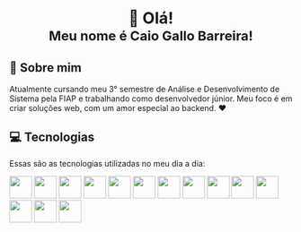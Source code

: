 <h1 align="center">👋 Olá!<br><small>Meu nome é Caio Gallo Barreira!</small></h1>

## 🤔 Sobre mim
Atualmente cursando meu 3° semestre de Análise e Desenvolvimento de Sistema pela FIAP e trabalhando como desenvolvedor júnior. Meu foco é em criar soluções web, com um amor especial ao backend. :heart:
 
## 💻 Tecnologias
Essas são as tecnologias utilizadas no meu dia a dia:
<div>
<img src="https://cdn.jsdelivr.net/gh/devicons/devicon/icons/html5/html5-original-wordmark.svg" width="40"/>
<img src="https://cdn.jsdelivr.net/gh/devicons/devicon/icons/css3/css3-original-wordmark.svg" width="40"/>
<img src="https://cdn.jsdelivr.net/gh/devicons/devicon/icons/javascript/javascript-original.svg" width="40"/>
<img src="https://cdn.jsdelivr.net/gh/devicons/devicon/icons/sass/sass-original.svg" width="40"/>  
<img src="https://cdn.jsdelivr.net/gh/devicons/devicon/icons/react/react-original.svg" width="40"/>
<img src="https://cdn.jsdelivr.net/gh/devicons/devicon/icons/flutter/flutter-original.svg" width="40"/>      
<img src="https://cdn.jsdelivr.net/gh/devicons/devicon/icons/nodejs/nodejs-original.svg" width="40"/>
<img src="https://cdn.jsdelivr.net/gh/devicons/devicon/icons/dart/dart-original.svg" width="40"/>
<img src="https://cdn.jsdelivr.net/gh/devicons/devicon/icons/php/php-original.svg" width="40"/>    
<img src="https://cdn.jsdelivr.net/gh/devicons/devicon/icons/java/java-original.svg" width="40"/>
<img src="https://cdn.jsdelivr.net/gh/devicons/devicon/icons/python/python-original.svg" width="40"/>
<img src="https://cdn.jsdelivr.net/gh/devicons/devicon/icons/mysql/mysql-original-wordmark.svg" width="40"/>
<img src="https://cdn.jsdelivr.net/gh/devicons/devicon/icons/oracle/oracle-original.svg" width="40"/>
<img src="https://cdn.jsdelivr.net/gh/devicons/devicon/icons/git/git-original.svg" width="40"/>
</div>
